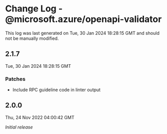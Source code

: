 # Change Log - @microsoft.azure/openapi-validator

This log was last generated on Tue, 30 Jan 2024 18:28:15 GMT and should not be manually modified.

## 2.1.7
Tue, 30 Jan 2024 18:28:15 GMT

### Patches

- Include RPC guideline code in linter output

## 2.0.0
Thu, 24 Nov 2022 04:00:42 GMT

_Initial release_

